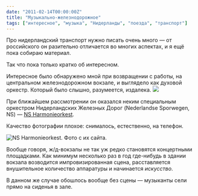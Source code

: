```yaml
---
date: "2011-02-14T00:00:00Z"
title: "Музыкально-железнодорожное"
tags: ["интересное", "музыка", "Нидерланды", "поезда", "транспорт"]
---
```


Про нидерландский транспорт нужно писать очень много — от российского он разительно отличается во многих аспектах, и я ещё пока собираю материал.

Так что пока только кратко об интересном.

Интересное было обнаружено мной при возвращении с работы, на центральном железнодорожном вокзале, и выглядело как духовой оркестр. Который было слышно, разумеется, издалека.
![](img:4.bp.blogspot.com/-ta4Wf4JAhq4/TVkpFbEOqLI/AAAAAAAAH_0/SKANrC9W4IM/s1600/IMAG0210.jpg:a)

<!--more-->

При ближайшем рассмотрении он оказался неким специальным оркестром Нидерландских Железных Дорог (Nederlandse Sporwegen, NS) — [NS Harmonieorkest](http://www.nsharmonie.nl/).

Качество фотографии плохое: снималось, естественно, на телефон.

![](img:4.bp.blogspot.com/-kVl9zYihrhM/TVkrI4soaKI/AAAAAAAAH_4/gvYqL9F0WQI/s1600/harmonieorkest.jpg:a "NS Harmonieorkest. Фото с их сайта.")

Вообще говоря, ж/д-вокзалы не так уж редко становятся концертными площадками. Как минимум несколько раз в год где-нибудь в здании вокзала возводится импровизированная сцена, расставляется внушительное количество аппаратуры и начинается *искусство*.

В данном же случае обошлось вообще без сцены — музыканты сели прямо на сиденья в зале.

